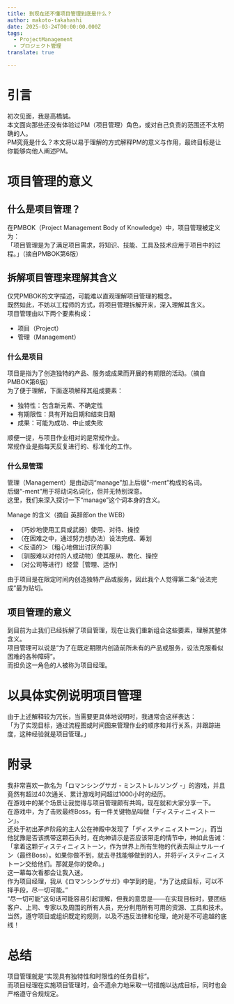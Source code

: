 ```yaml
---
title: 到现在还不懂项目管理到底是什么？
author: makoto-takahashi
date: 2025-03-24T00:00:00.000Z
tags:
  - ProjectManagement
  - プロジェクト管理
translate: true

---
```


# 引言
初次见面，我是高橋誠。  
本文面向那些还没有体验过PM（项目管理）角色，或对自己负责的范围还不太明确的人。  
PM究竟是什么？本文将以易于理解的方式解释PM的意义与作用，最终目标是让你能够向他人阐述PM。

# 项目管理的意义
## 什么是项目管理？
在PMBOK（Project Management Body of Knowledge）中，项目管理被定义为：  
「项目管理是为了满足项目需求，将知识、技能、工具及技术应用于项目中的过程。」（摘自PMBOK第6版）

## 拆解项目管理来理解其含义
仅凭PMBOK的文字描述，可能难以直观理解项目管理的概念。  
既然如此，不妨以工程师的方式，将项目管理拆解开来，深入理解其含义。  
项目管理由以下两个要素构成：  
- 项目（Project）  
- 管理（Management）

### 什么是项目
项目是指为了创造独特的产品、服务或成果而开展的有期限的活动。（摘自PMBOK第6版）  
为了便于理解，下面逐项解释其组成要素：  

- 独特性：包含新元素、不确定性  
- 有期限性：具有开始日期和结束日期  
- 成果：可能为成功、中止或失败  

顺便一提，与项目作业相对的是常规作业。  
常规作业是指每天反复进行的、标准化的工作。

### 什么是管理
管理（Management）是由动词“manage”加上后缀“-ment”构成的名词。  
后缀“-ment”用于将动词名词化，但并无特别深意。  
这里，我们来深入探讨一下“manage”这个词本身的含义。

Manage 的含义（摘自 英辞郎on the WEB）  
- 〔巧妙地使用工具或武器〕使用、对待、操控  
- （在困难之中，通过努力想办法）设法完成、筹划  
- ＜反语的＞〔粗心地做出讨厌的事〕  
- 〔驯服难以对付的人或动物〕使其服从、教化、操控  
- 〔对公司等进行〕经营［管理、运作］  

由于项目是在限定时间内创造独特产品或服务，因此我个人觉得第二条“设法完成”最为贴切。

## 项目管理的意义
到目前为止我们已经拆解了项目管理，现在让我们重新组合这些要素，理解其整体含义。  
项目管理可以说是“为了在既定期限内创造前所未有的产品或服务，设法克服看似困难的各种障碍”。  
而担负这一角色的人被称为项目经理。

# 以具体实例说明项目管理
由于上述解释较为冗长，当需要更具体地说明时，我通常会这样表达：  
「为了实现目标，通过流程图或时间图来管理作业的顺序和并行关系，并跟踪进度，这种经验就是项目管理。」

# 附录
我非常喜欢一款名为「ロマンシングサガ - ミンストレルソング -」的游戏，并且竟然有超过40次通关、累计游戏时间超过1000小时的经历。  
在游戏中的某个场景让我觉得与项目管理颇有共鸣，现在就和大家分享一下。  
在游戏中，为了击败最终Boss，有一件关键物品叫做「ディスティニィストーン」。  
还处于初出茅庐阶段的主人公在神殿中发现了「ディスティニィストーン」，而当他犹豫是否该携带这颗石头时，在向神请示是否应该带走的情节中，神如此告诫：  
「拿着这颗ディスティニィストーン，作为世界上所有生物的代表去阻止サルーイン（最终Boss）。如果你做不到，就去寻找能够做到的人，并将ディスティニィストーン交给他们。那就是你的使命。」  
这一幕每次看都会让我入迷。  
作为项目经理，我从《ロマンシングサガ》中学到的是，“为了达成目标，可以不择手段，尽一切可能。”  
“尽一切可能”这句话可能容易引起误解，但我的意思是——在实现目标时，要团结客户、上司、专家以及周围的所有人员，充分利用所有可用的资源、工具和技术。  
当然，遵守项目或组织既定的规则，以及不违反法律和伦理，绝对是不可逾越的底线！

# 总结
项目管理就是“实现具有独特性和时限性的任务目标”。  
而项目经理在实施项目管理时，会不遗余力地采取一切措施以达成目标，同时也会严格遵守合规规定。
